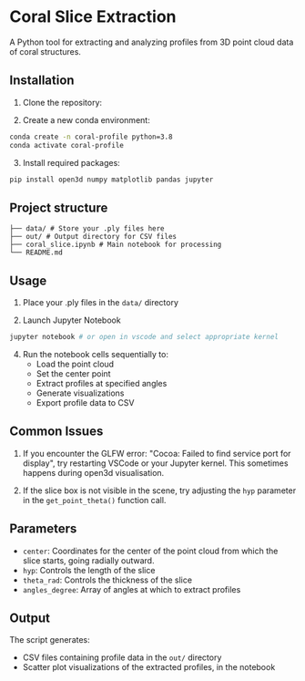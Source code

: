 # Coral Slice Extraction

A Python tool for extracting and analyzing profiles from 3D point cloud data of coral structures.

## Installation

1. Clone the repository:

2. Create a new conda environment:

```bash
conda create -n coral-profile python=3.8
conda activate coral-profile
```

3. Install required packages:

```bash
pip install open3d numpy matplotlib pandas jupyter
```

## Project structure

```
├── data/ # Store your .ply files here
├── out/ # Output directory for CSV files
├── coral_slice.ipynb # Main notebook for processing
└── README.md
```

## Usage

1. Place your .ply files in the `data/` directory

2. Launch Jupyter Notebook

```bash
jupyter notebook # or open in vscode and select appropriate kernel
```

4. Run the notebook cells sequentially to:
   - Load the point cloud
   - Set the center point
   - Extract profiles at specified angles
   - Generate visualizations
   - Export profile data to CSV

## Common Issues

1. If you encounter the GLFW error: "Cocoa: Failed to find service port for display", try restarting VSCode or your Jupyter kernel. This sometimes happens during open3d visualisation.

2. If the slice box is not visible in the scene, try adjusting the `hyp` parameter in the `get_point_theta()` function call.

## Parameters

- `center`: Coordinates for the center of the point cloud from which the slice starts, going radially outward.
- `hyp`: Controls the length of the slice
- `theta_rad`: Controls the thickness of the slice
- `angles_degree`: Array of angles at which to extract profiles

## Output

The script generates:

- CSV files containing profile data in the `out/` directory
- Scatter plot visualizations of the extracted profiles, in the notebook
